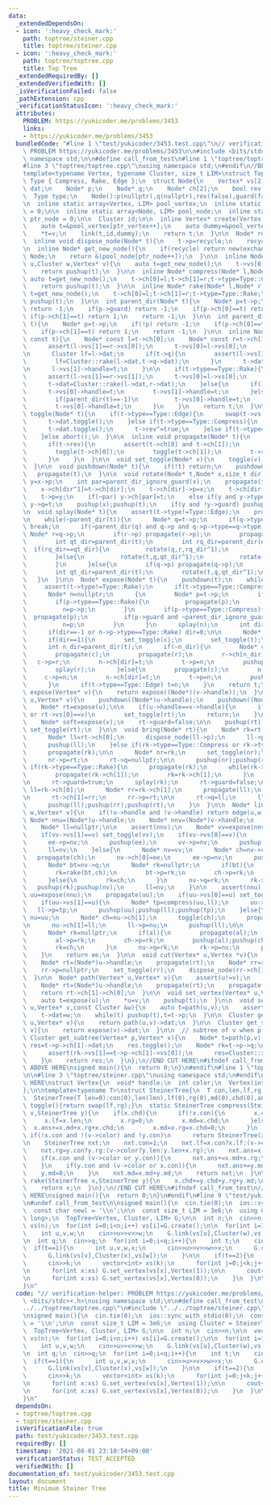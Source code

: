 ```yaml
---
data:
  _extendedDependsOn:
  - icon: ':heavy_check_mark:'
    path: toptree/steiner.cpp
    title: toptree/steiner.cpp
  - icon: ':heavy_check_mark:'
    path: toptree/toptree.cpp
    title: Top Tree
  _extendedRequiredBy: []
  _extendedVerifiedWith: []
  _isVerificationFailed: false
  _pathExtension: cpp
  _verificationStatusIcon: ':heavy_check_mark:'
  attributes:
    PROBLEM: https://yukicoder.me/problems/3453
    links:
    - https://yukicoder.me/problems/3453
  bundledCode: "#line 1 \"test/yukicoder/3453.test.cpp\"\n// verification-helper:\
    \ PROBLEM https://yukicoder.me/problems/3453\n\n#include <bits/stdc++.h>\nusing\
    \ namespace std;\n\n#define call_from_test\n#line 1 \"toptree/toptree.cpp\"\n\n\
    #line 3 \"toptree/toptree.cpp\"\nusing namespace std;\n#endif\n//BEGIN CUT HERE\n\
    template<typename Vertex, typename Cluster, size_t LIM>\nstruct TopTree{\n  enum\
    \ Type { Compress, Rake, Edge };\n  struct Node{\n    Vertex* vs[2];\n    Cluster\
    \ dat;\n    Node* p;\n    Node* q;\n    Node* ch[2];\n    bool rev,guard;\n  \
    \  Type type;\n    Node():p(nullptr),q(nullptr),rev(false),guard(false){}\n  };\n\
    \n  inline static array<Vertex, LIM> pool_vertex;\n  inline static size_t ptr_vertex\
    \ = 0;\n\n  inline static array<Node, LIM> pool_node;\n  inline static size_t\
    \ ptr_node = 0;\n\n  Cluster id;\n\n  inline Vertex* create(Vertex v=Vertex()){\n\
    \    auto t=&pool_vertex[ptr_vertex++];\n    auto dummy=&pool_vertex[ptr_vertex++];\n\
    \    *t=v;\n    link(t,id,dummy);\n    return t;\n  }\n\n  Node* recycle=nullptr;\n\
    \  inline void dispose_node(Node* t){\n    t->p=recycle;\n    recycle=t;\n  }\n\
    \n  inline Node* get_new_node(){\n    if(recycle) return new(exchange(recycle,recycle->p))\
    \ Node;\n    return &(pool_node[ptr_node++]);\n  }\n\n  inline Node* edge(Vertex*\
    \ u,Cluster w,Vertex* v){\n    auto t=get_new_node();\n    t->vs[0]=u;t->vs[1]=v;t->dat=w;t->type=Type::Edge;\n\
    \    return pushup(t);\n  }\n\n  inline Node* compress(Node* l,Node* r){\n   \
    \ auto t=get_new_node();\n    t->ch[0]=l;t->ch[1]=r;t->type=Type::Compress;\n\
    \    return pushup(t);\n  }\n\n  inline Node* rake(Node* l,Node* r){\n    auto\
    \ t=get_new_node();\n    t->ch[0]=l;t->ch[1]=r;t->type=Type::Rake;\n    return\
    \ pushup(t);\n  }\n\n  int parent_dir(Node* t){\n    Node* p=t->p;\n    if(!p)\
    \ return -1;\n    if(p->guard) return -1;\n    if(p->ch[0]==t) return 0;\n   \
    \ if(p->ch[1]==t) return 1;\n    return -1;\n  }\n\n  int parent_dir_ignore_guard(Node*\
    \ t){\n    Node* p=t->p;\n    if(!p) return -1;\n    if(p->ch[0]==t) return 0;\n\
    \    if(p->ch[1]==t) return 1;\n    return -1;\n  }\n\n  inline Node* pushup(Node*\
    \ const t){\n    Node* const l=t->ch[0];\n    Node* const r=t->ch[1];\n\n    if(t->type==Type::Compress){\n\
    \      assert(l->vs[1]==r->vs[0]);\n      t->vs[0]=l->vs[0];\n      t->vs[1]=r->vs[1];\n\
    \n      Cluster lf=l->dat;\n      if(t->q){\n        assert(l->vs[1]==t->q->vs[1]);\n\
    \        lf=Cluster::rake(l->dat,t->q->dat);\n      }\n      t->dat=Cluster::compress(lf,r->vs[0],r->dat);\n\
    \n      l->vs[1]->handle=t;\n    }\n\n    if(t->type==Type::Rake){\n      propagate(t);\n\
    \      assert(l->vs[1]==r->vs[1]);\n      t->vs[0]=l->vs[0];\n      t->vs[1]=l->vs[1];\n\
    \      t->dat=Cluster::rake(l->dat,r->dat);\n    }else{\n      if(!t->p){\n  \
    \      t->vs[0]->handle=t;\n        t->vs[1]->handle=t;\n      }else if(t->p->type==Type::Compress){\n\
    \        if(parent_dir(t)==-1)\n          t->vs[0]->handle=t;\n      }else if(t->p->type==Type::Rake){\n\
    \        t->vs[0]->handle=t;\n      }\n    }\n    return t;\n  }\n\n  inline void\
    \ toggle(Node* t){\n    if(t->type==Type::Edge){\n      swap(t->vs[0],t->vs[1]);\n\
    \      t->dat.toggle();\n    }else if(t->type==Type::Compress){\n      swap(t->vs[0],t->vs[1]);\n\
    \      t->dat.toggle();\n      t->rev^=true;\n    }else if(t->type==Type::Rake){\n\
    \    }else abort();\n  }\n\n  inline void propagate(Node* t){\n    if(t->type==Type::Compress){\n\
    \      if(t->rev){\n        assert(t->ch[0] and t->ch[1]);\n        swap(t->ch[0],t->ch[1]);\n\
    \        toggle(t->ch[0]);\n        toggle(t->ch[1]);\n        t->rev=false;\n\
    \      }\n    }\n  }\n\n  void set_toggle(Node* v){\n    toggle(v);propagate(v);\n\
    \  }\n\n  void pushdown(Node* t){\n    if(!t) return;\n    pushdown(t->p);\n \
    \   propagate(t);\n  }\n\n  void rotate(Node* t,Node* x,size_t dir){\n    Node*\
    \ y=x->p;\n    int par=parent_dir_ignore_guard(x);\n    propagate(t->ch[dir]);\n\
    \    x->ch[dir^1]=t->ch[dir];\n    t->ch[dir]->p=x;\n    t->ch[dir]=x;\n    x->p=t;\n\
    \    t->p=y;\n    if(~par) y->ch[par]=t;\n    else if(y and y->type==Type::Compress)\
    \ y->q=t;\n    pushup(x);pushup(t);\n    if(y and !y->guard) pushup(y);\n  }\n\
    \n  void splay(Node* t){\n    assert(t->type!=Type::Edge);\n    propagate(t);\n\
    \n    while(~parent_dir(t)){\n      Node* q=t->p;\n      if(q->type!=t->type)\
    \ break;\n      if(~parent_dir(q) and q->p and q->p->type==q->type){\n       \
    \ Node* r=q->p;\n        if(r->p) propagate(r->p);\n        propagate(r);propagate(q);propagate(t);\n\
    \        int qt_dir=parent_dir(t);\n        int rq_dir=parent_dir(q);\n      \
    \  if(rq_dir==qt_dir){\n          rotate(q,r,rq_dir^1);\n          rotate(t,q,qt_dir^1);\n\
    \        }else{\n          rotate(t,q,qt_dir^1);\n          rotate(t,r,rq_dir^1);\n\
    \        }\n      }else{\n        if(q->p) propagate(q->p);\n        propagate(q);propagate(t);\n\
    \        int qt_dir=parent_dir(t);\n        rotate(t,q,qt_dir^1);\n      }\n \
    \   }\n  }\n\n  Node* expose(Node* t){\n    pushdown(t);\n    while(true){\n \
    \     assert(t->type!=Type::Rake);\n      if(t->type==Type::Compress) splay(t);\n\
    \      Node* n=nullptr;\n      {\n        Node* p=t->p;\n        if(!p) break;\n\
    \        if(p->type==Type::Rake){\n          propagate(p);\n          splay(p);\n\
    \          n=p->p;\n        }\n        if(p->type==Type::Compress){\n        \
    \  propagate(p);\n          if(p->guard and ~parent_dir_ignore_guard(t)) break;\n\
    \          n=p;\n        }\n      }\n      splay(n);\n      int dir=parent_dir_ignore_guard(n);\n\
    \      if(dir==-1 or n->p->type==Type::Rake) dir=0;\n\n      Node* const c=n->ch[dir];\n\
    \      if(dir==1){\n        set_toggle(c);\n        set_toggle(t);\n      }\n\
    \      int n_dir=parent_dir(t);\n      if(~n_dir){\n        Node* const r=t->p;\n\
    \        propagate(c);\n        propagate(r);\n        r->ch[n_dir]=c;\n     \
    \   c->p=r;\n        n->ch[dir]=t;\n        t->p=n;\n        pushup(c);pushup(r);pushup(t);pushup(n);\n\
    \        splay(r);\n      }else{\n        propagate(c);\n        n->q=c;\n   \
    \     c->p=n;\n        n->ch[dir]=t;\n        t->p=n;\n        pushup(c);pushup(t);pushup(n);\n\
    \      }\n      if(t->type==Type::Edge) t=n;\n    }\n    return t;\n  }\n\n  Node*\
    \ expose(Vertex* v){\n    return expose((Node*)(v->handle));\n  }\n\n  void soft_expose(Vertex*\
    \ u,Vertex* v){\n    pushdown((Node*)u->handle);\n    pushdown((Node*)v->handle);\n\
    \    Node* rt=expose(u);\n\n    if(u->handle==v->handle){\n      if(rt->vs[1]==u\
    \ or rt->vs[0]==v)\n        set_toggle(rt);\n      return;\n    }\n\n    rt->guard=true;\n\
    \    Node* soft=expose(v);\n    rt->guard=false;\n\n    pushup(rt);\n    if(parent_dir(soft)==0)\
    \ set_toggle(rt);\n  }\n\n  void bring(Node* rt){\n    Node* rk=rt->q;\n    if(!rk){\n\
    \      Node* ll=rt->ch[0];\n      dispose_node(ll->p);\n      ll->p=nullptr;\n\
    \      pushup(ll);\n    }else if(rk->type==Type::Compress or rk->type==Type::Edge){\n\
    \      propagate(rk);\n\n      Node* nr=rk;\n      set_toggle(nr);\n      rt->ch[1]=nr;\n\
    \      nr->p=rt;\n      rt->q=nullptr;\n\n      pushup(nr);pushup(rt);\n    }else\
    \ if(rk->type==Type::Rake){\n      propagate(rk);\n      while(rk->ch[1]->type==Type::Rake){\n\
    \        propagate(rk->ch[1]);\n        rk=rk->ch[1];\n      }\n      pushdown(rk);\n\
    \n      rt->guard=true;\n      splay(rk);\n      rt->guard=false;\n\n      Node*\
    \ ll=rk->ch[0];\n      Node* rr=rk->ch[1];\n      propagate(ll);\n      set_toggle(rr);\n\
    \n      rt->ch[1]=rr;\n      rr->p=rt;\n\n      rt->q=ll;\n      ll->p=rt;\n\n\
    \      pushup(ll);pushup(rr);pushup(rt);\n    }\n  }\n\n  Node* link(Vertex* u,Cluster\
    \ w,Vertex* v){\n    if(!u->handle and !v->handle) return edge(u,w,v);\n\n   \
    \ Node* nnu=(Node*)u->handle;\n    Node* nnv=(Node*)v->handle;\n    Node* ee=edge(u,w,v);\n\
    \    Node* ll=nullptr;\n\n    assert(nnv);\n    Node* vv=expose(nnv);\n    propagate(vv);\n\
    \    if(vv->vs[1]==v) set_toggle(vv);\n    if(vv->vs[0]==v){\n      Node* nv=compress(ee,vv);\n\
    \      ee->p=nv;\n      pushup(ee);\n      vv->p=nv;\n      pushup(vv);pushup(nv);\n\
    \      ll=nv;\n    }else{\n      Node* nv=vv;\n      Node* ch=nv->ch[0];\n   \
    \   propagate(ch);\n      nv->ch[0]=ee;\n      ee->p=nv;\n      pushup(ee);\n\n\
    \      Node* bt=nv->q;\n      Node* rk=nullptr;\n      if(bt){\n        propagate(bt);\n\
    \        rk=rake(bt,ch);\n        bt->p=rk;\n        ch->p=rk;\n        pushup(bt);pushup(ch);\n\
    \      }else{\n        rk=ch;\n      }\n      nv->q=rk;\n      rk->p=nv;\n   \
    \   pushup(rk);pushup(nv);\n      ll=nv;\n    }\n\n    assert(nnu);\n    Node*\
    \ uu=expose(nnu);\n    propagate(uu);\n    if(uu->vs[0]==u) set_toggle(uu);\n\
    \    if(uu->vs[1]==u){\n      Node* tp=compress(uu,ll);\n      uu->p=tp;\n   \
    \   ll->p=tp;\n      pushup(uu);pushup(ll);pushup(tp);\n    }else{\n      Node*\
    \ nu=uu;\n      Node* ch=nu->ch[1];\n      toggle(ch);\n      propagate(ch);\n\
    \n      nu->ch[1]=ll;\n      ll->p=nu;\n      pushup(ll);\n\n      Node* al=nu->q;\n\
    \      Node* rk=nullptr;\n      if(al){\n        propagate(al);\n        rk=rake(al,ch);\n\
    \        al->p=rk;\n        ch->p=rk;\n        pushup(al);pushup(ch);\n      }else{\n\
    \        rk=ch;\n      }\n      nu->q=rk;\n      rk->p=nu;\n      pushup(rk);pushup(nu);\n\
    \    }\n    return ee;\n  }\n\n  void cut(Vertex* u,Vertex *v){\n    soft_expose(u,v);\n\
    \    Node* rt=(Node*)u->handle;\n    propagate(rt);\n    Node* rr=rt->ch[1];\n\
    \    rr->p=nullptr;\n    set_toggle(rr);\n    dispose_node(rr->ch[1]);\n    bring(rr);bring(rt);\n\
    \  }\n\n  Node* path(Vertex* u,Vertex* v){\n    assert(u!=v);\n    soft_expose(u,v);\n\
    \    Node* rt=(Node*)u->handle;\n    propagate(rt);\n    propagate(rt->ch[1]);\n\
    \    return rt->ch[1]->ch[0];\n  }\n\n  void set_vertex(Vertex* u,Vertex v){\n\
    \    auto t=expose(u);\n    *u=v;\n    pushup(t);\n  }\n\n  void set_edge(Vertex*\
    \ u,Vertex* v,const Cluster &w){\n    auto t=path(u,v);\n    assert(t->type==Type::Edge);\n\
    \    t->dat=w;\n    while(t) pushup(t),t=t->p;\n  }\n\n  Cluster get_path(Vertex*\
    \ u,Vertex* v){\n    return path(u,v)->dat;\n  }\n\n  Cluster get_subtree(Vertex*\
    \ v){\n    return expose(v)->dat;\n  }\n\n  // subtree of v when p is root\n \
    \ Cluster get_subtree(Vertex* p,Vertex* v){\n    Node* t=path(p,v);\n    Cluster\
    \ res=t->p->ch[1]->dat;\n    res.toggle();\n    Node* rk=t->p->q;\n    if(t->p->q){\n\
    \      assert(rk->vs[1]==t->p->ch[1]->vs[0]);\n      res=Cluster::rake(res,rk->dat);\n\
    \    }\n    return res;\n  }\n};\n//END CUT HERE\n#ifndef call_from_test\n//INSERT\
    \ ABOVE HERE\nsigned main(){\n  return 0;\n}\n#endif\n#line 1 \"toptree/steiner.cpp\"\
    \n\n#line 3 \"toptree/steiner.cpp\"\nusing namespace std;\n#endif\n//BEGIN CUT\
    \ HERE\nstruct Vertex{\n  void* handle;\n  int color;\n  Vertex(int color=0):handle(nullptr),color(color){}\n\
    };\n\ntemplate<typename T>\nstruct SteinerTree{\n  T con,len,lf,rg,md,chd,ans;\n\
    \  SteinerTree(T len=0):con(0),len(len),lf(0),rg(0),md(0),chd(0),ans(0){}\n  void\
    \ toggle(){return swap(lf,rg);}\n  static SteinerTree compress(SteinerTree x,Vertex*\
    \ v,SteinerTree y){\n    if(x.chd){\n      if(!x.con){\n        x.con=1;\n   \
    \     x.lf=x.len;\n        x.rg=0;\n        x.md=x.chd;\n      }else{\n      \
    \  x.ans+=x.md+x.rg+x.chd;\n        x.md=x.rg=x.chd=0;\n      }\n    }\n\n   \
    \ if(!x.con and !(v->color) and !y.con)\n      return SteinerTree(x.len+y.len);\n\
    \n    SteinerTree nxt;\n    nxt.con=1;\n    nxt.lf=x.con?x.lf:(v->color?x.len:x.len+y.lf);\n\
    \    nxt.rg=y.con?y.rg:(v->color?y.len:y.len+x.rg);\n    nxt.ans=x.ans+y.ans;\n\
    \    if(x.con and (v->color or y.con)){\n      nxt.ans+=x.md+x.rg;\n      x.md=0;\n\
    \    }\n    if(y.con and (v->color or x.con)){\n      nxt.ans+=y.md+y.lf;\n  \
    \    y.md=0;\n    }\n    nxt.md=x.md+y.md;\n    return nxt;\n  }\n\n  static SteinerTree\
    \ rake(SteinerTree x,SteinerTree y){\n    x.chd+=y.chd+y.rg+y.md;\n    x.ans+=y.ans;\n\
    \    return x;\n  }\n};\n//END CUT HERE\n#ifndef call_from_test\n//INSERT ABOVE\
    \ HERE\nsigned main(){\n  return 0;\n}\n#endif\n#line 9 \"test/yukicoder/3453.test.cpp\"\
    \n#undef call_from_test\n\nsigned main(){\n  cin.tie(0);\n  ios::sync_with_stdio(0);\n\
    \  const char newl = '\\n';\n\n  const size_t LIM = 3e6;\n  using Cluster = SteinerTree<long\
    \ long>;\n  TopTree<Vertex, Cluster, LIM> G;\n\n  int n;\n  cin>>n;\n\n  vector<Vertex*>\
    \ vs(n);\n  for(int i=0;i<n;i++) vs[i]=G.create();\n\n  for(int i=1;i<n;i++){\n\
    \    int u,v,w;\n    cin>>u>>v>>w;\n    G.link(vs[u],Cluster(w),vs[v]);\n  }\n\
    \n  int q;\n  cin>>q;\n  for(int i=0;i<q;i++){\n    int t;\n    cin>>t;\n\n  \
    \  if(t==1){\n      int u,v,w,x;\n      cin>>u>>v>>w>>x;\n      G.cut(vs[u],vs[v]);\n\
    \      G.link(vs[v],Cluster(x),vs[w]);\n    }\n\n    if(t==2){\n      int k;\n\
    \      cin>>k;\n      vector<int> xs(k);\n      for(int j=0;j<k;j++) cin>>xs[j];\n\
    \n      for(int x:xs) G.set_vertex(vs[x],Vertex(1));\n\n      cout<<G.get_subtree(vs[xs[0]]).ans<<newl;\n\
    \n      for(int x:xs) G.set_vertex(vs[x],Vertex(0));\n    }\n  }\n\n  return 0;\n\
    }\n"
  code: "// verification-helper: PROBLEM https://yukicoder.me/problems/3453\n\n#include\
    \ <bits/stdc++.h>\nusing namespace std;\n\n#define call_from_test\n#include \"\
    ../../toptree/toptree.cpp\"\n#include \"../../toptree/steiner.cpp\"\n#undef call_from_test\n\
    \nsigned main(){\n  cin.tie(0);\n  ios::sync_with_stdio(0);\n  const char newl\
    \ = '\\n';\n\n  const size_t LIM = 3e6;\n  using Cluster = SteinerTree<long long>;\n\
    \  TopTree<Vertex, Cluster, LIM> G;\n\n  int n;\n  cin>>n;\n\n  vector<Vertex*>\
    \ vs(n);\n  for(int i=0;i<n;i++) vs[i]=G.create();\n\n  for(int i=1;i<n;i++){\n\
    \    int u,v,w;\n    cin>>u>>v>>w;\n    G.link(vs[u],Cluster(w),vs[v]);\n  }\n\
    \n  int q;\n  cin>>q;\n  for(int i=0;i<q;i++){\n    int t;\n    cin>>t;\n\n  \
    \  if(t==1){\n      int u,v,w,x;\n      cin>>u>>v>>w>>x;\n      G.cut(vs[u],vs[v]);\n\
    \      G.link(vs[v],Cluster(x),vs[w]);\n    }\n\n    if(t==2){\n      int k;\n\
    \      cin>>k;\n      vector<int> xs(k);\n      for(int j=0;j<k;j++) cin>>xs[j];\n\
    \n      for(int x:xs) G.set_vertex(vs[x],Vertex(1));\n\n      cout<<G.get_subtree(vs[xs[0]]).ans<<newl;\n\
    \n      for(int x:xs) G.set_vertex(vs[x],Vertex(0));\n    }\n  }\n\n  return 0;\n\
    }\n"
  dependsOn:
  - toptree/toptree.cpp
  - toptree/steiner.cpp
  isVerificationFile: true
  path: test/yukicoder/3453.test.cpp
  requiredBy: []
  timestamp: '2021-08-01 23:10:54+09:00'
  verificationStatus: TEST_ACCEPTED
  verifiedWith: []
documentation_of: test/yukicoder/3453.test.cpp
layout: document
title: Minimum Steiner Tree
---
```

